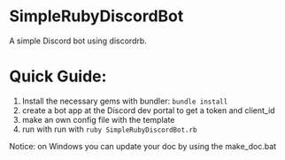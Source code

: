 # SimpleRubyDiscordBot

A simple Discord bot using discordrb.

Quick Guide:
============
 
1. Install the necessary gems with bundler: `bundle install`
2. create a bot app at the Discord dev portal to get a token and client_id
3. make an own config file with the template
4. run with run with `ruby SimpleRubyDiscordBot.rb`


Notice: on Windows you can update your doc by using the make_doc.bat